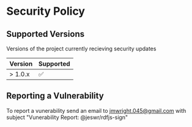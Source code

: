 # Security Policy

## Supported Versions

Versions of the project currently recieving security updates

| Version | Supported          |
| ------- | ------------------ |
| > 1.0.x   | :white_check_mark: |

## Reporting a Vulnerability

To report a vunerability send an email to [jmwright.045@gmail.com](jmwright.045@gmail.com) with subject "Vunerability Report: @jeswr/rdfjs-sign"
